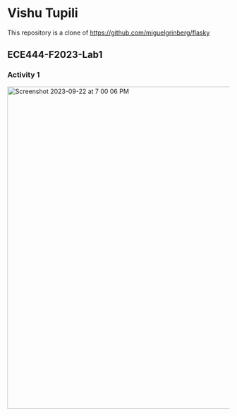 # Vishu Tupili
This repository is a clone of https://github.com/miguelgrinberg/flasky
## ECE444-F2023-Lab1
### Activity 1
<img width="730" alt="Screenshot 2023-09-22 at 7 00 06 PM" src="https://github.com/vishutupili/ECE444-F2023-Lab1/assets/71949354/08441b54-ffd2-4090-bf84-0cd431ef33f0">
